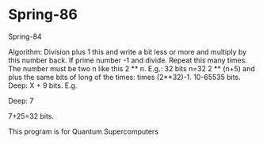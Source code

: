 # Spring-86
Spring-84

Algorithm: Division plus 1 this and write a bit less or more and multiply by this number back. If prime number -1 and divide. Repeat this many times. The number must be two n like this 2 ** n. E.g.: 32 bits n=32 2 ** (n+5) and plus the same bits of long of the times: times (2**32)-1. 10-65535 bits. Deep: X + 9 bits. E.g.

Deep: 7

7+25=32 bits.

This program is for Quantum Supercomputers
